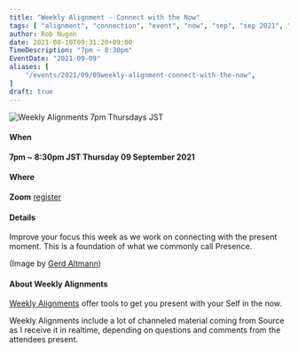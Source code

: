 ```yaml
---
title: "Weekly Alignment - Connect with the Now"
tags: [ "alignment", "connection", "event", "now", "sep", "sep 2021", "weekly" ]
author: Rob Nugen
date: 2021-08-10T09:31:20+09:00
TimeDescription: "7pm ~ 8:30pm"
EventDate: "2021-09-09"
aliases: [
    "/events/2021/09/09weekly-alignment-connect-with-the-now",
]
draft: true
---
```


<img
src="https://b.robnugen.com/blog/2021/2021_sep_09_weekly_alignment_connect_now.jpg"
alt="Weekly Alignments 7pm Thursdays JST"
class="title" />

#### When

**7pm ~ 8:30pm JST Thursday 09 September 2021**

#### Where

**Zoom** [register](/weekly-alignments/registration/)

#### Details

Improve your focus this week as we work on connecting with the present
moment. This is a foundation of what we commonly call Presence.

(Image by <a href="https://pixabay.com/users/geralt-9301/">Gerd Altmann</a>)

#### About Weekly Alignments

[Weekly Alignments](/weekly-alignments/) offer tools to get you present with your Self in the now.

Weekly Alignments include a lot of channeled material coming from
Source as I receive it in realtime, depending on questions and
comments from the attendees present.
